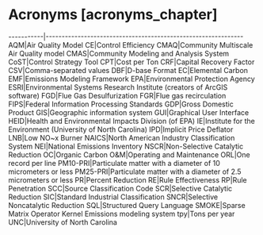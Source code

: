 # Acronyms [acronyms_chapter] #

-----------|--------------------------------------------------------------
AQM|Air Quality Model
CE|Control Efficiency
CMAQ|Community Multiscale Air Quality model
CMAS|Community Modeling and Analysis System
CoST|Control Strategy Tool
CPT|Cost per Ton
CRF|Capital Recovery Factor
CSV|Comma-separated values
DBF|D-base Format
EC|Elemental Carbon
EMF|Emissions Modeling Framework
EPA|Environmental Protection Agency
ESRI|Environmental Systems Research Institute (creators of ArcGIS software)
FGD|Flue Gas Desulfurization
FGR|Flue gas recirculation
FIPS|Federal Information Processing Standards
GDP|Gross Domestic Product
GIS|Geographic information system
GUI|Graphical User Interface
HEID|Health and Environmental Impacts Division (of EPA)
IE|Institute for the Environment (University of North Carolina)
IPD|Implicit Price Deflator
LNB|Low NO~x Burner
NAICS|North American Industry Classification System
NEI|National Emissions Inventory
NSCR|Non-Selective Catalytic Reduction
OC|Organic Carbon
O&M|Operating and Maintenance
ORL|One record per line
PM10-PRI|Particulate matter with a diameter of 10 micrometers or less
PM25-PRI|Particulate matter with a diameter of 2.5 micrometers or less
PR|Percent Reduction
RE|Rule Effectiveness
RP|Rule Penetration
SCC|Source Classification Code
SCR|Selective Catalytic Reduction
SIC|Standard Industrial Classification
SNCR|Selective Noncatalytic Reduction
SQL|Structured Query Language
SMOKE|Sparse Matrix Operator Kernel Emissions modeling system
tpy|Tons per year
UNC|University of North Carolina
